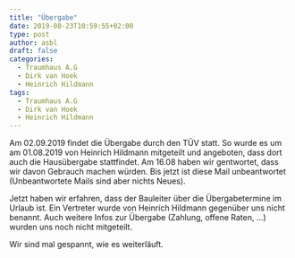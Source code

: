 ```yaml
---
title: "Übergabe"
date: 2019-08-23T10:59:55+02:00
type: post
author: asbl
draft: false
categories:
  - Traumhaus A.G
  - Dirk van Hoek
  - Heinrich Hildmann
tags:
  - Traumhaus A.G
  - Dirk van Hoek
  - Heinrich Hildmann
---
```


Am 02.09.2019 findet die Übergabe durch den TÜV statt. So wurde es um am 01.08.2019 von Heinrich Hildmann mitgeteilt und angeboten, dass dort auch die Hausübergabe stattfindet. Am 16.08 haben wir gentwortet, dass wir davon Gebrauch machen würden. Bis jetzt ist diese Mail unbeantwortet (Unbeantwortete Mails sind aber nichts Neues). 

Jetzt haben wir erfahren, dass der Bauleiter über die Übergabetermine im Urlaub ist. Ein Vertreter wurde von Heinrich Hildmann gegenüber uns nicht benannt. Auch weitere Infos zur Übergabe (Zahlung, offene Raten, ...) wurden uns noch nicht mitgeteilt.

Wir sind mal gespannt, wie es weiterläuft.

